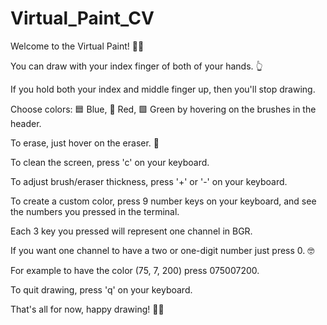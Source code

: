 # Virtual_Paint_CV

Welcome to the Virtual Paint! 🎨✨

You can draw with your index finger of both of your hands. 👆

If you hold both your index and middle finger up, then you'll stop drawing.

Choose colors: 🟦 Blue, 🔴 Red, 🟩 Green by hovering on the brushes in the header.

To erase, just hover on the eraser. 🧽

To clean the screen, press 'c' on your keyboard.

To adjust brush/eraser thickness, press '+' or '-' on your keyboard.

To create a custom color, press 9 number keys on your keyboard, and see the numbers you pressed in the terminal.

Each 3 key you pressed will represent one channel in BGR.

If you want one channel to have a two or one-digit number just press 0. 🤓

For example to have the color (75, 7, 200) press 075007200.

To quit drawing, press 'q' on your keyboard.

That's all for now, happy drawing! 🤩🎉
